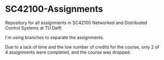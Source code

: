 # SC42100-Assignments
Repository for all assignments in SC42100 Networked and Distributed Control Systems at TU Delft

I'm using branches to separate the assignments.

Due to a lack of time and the low number of credits for the course, only 2 of 4 assignments were completed, and the course was dropped.

